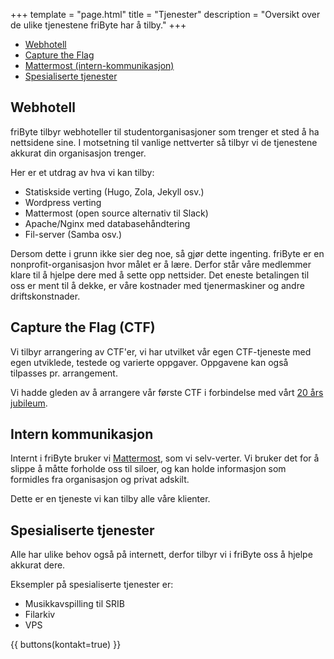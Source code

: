 +++
template = "page.html"
title = "Tjenester"
description = "Oversikt over de ulike tjenestene friByte har å tilby." 
+++

- [Webhotell](#webhotell)
- [Capture the Flag](#capture-the-flag-ctf)
- [Mattermost (intern-kommunikasjon)](#intern-kommunikasjon)
- [Spesialiserte tjenester](#spesialiserte-tjenester)

## Webhotell

friByte tilbyr webhoteller til studentorganisasjoner som trenger et sted å ha
nettsidene sine. I motsetning til vanlige nettverter så tilbyr vi de tjenestene
akkurat din organisasjon trenger.

Her er et utdrag av hva vi kan tilby:

- Statiskside verting (Hugo, Zola, Jekyll osv.)
- Wordpress verting
- Mattermost (open source alternativ til Slack)
- Apache/Nginx med databasehåndtering
- Fil-server (Samba osv.)

Dersom dette i grunn ikke sier deg noe, så gjør dette ingenting. friByte er en
nonprofit-organisasjon hvor målet er å lære. Derfor står våre medlemmer klare
til å hjelpe dere med å sette opp nettsider. Det eneste betalingen til oss er
ment til å dekke, er våre kostnader med tjenermaskiner og andre
driftskonstnader.

## Capture the Flag (CTF)

Vi tilbyr arrangering av CTF'er, vi har utvilket vår egen CTF-tjeneste med egen
utviklede, testede og varierte oppgaver. Oppgavene kan også tilpasses pr.
arrangement.

Vi hadde gleden av å arrangere vår første CTF i forbindelse med vårt
[20 års jubileum](/nyheter/jubileum-ctf/).

## Intern kommunikasjon

Internt i friByte bruker vi [Mattermost](https://mattermost.com), som vi
selv-verter. Vi bruker det for å slippe å måtte forholde oss til siloer, og kan
holde informasjon som formidles fra organisasjon og privat adskilt.

Dette er en tjeneste vi kan tilby alle våre klienter.

## Spesialiserte tjenester

Alle har ulike behov også på internett, derfor tilbyr vi i friByte oss å hjelpe
akkurat dere.

Eksempler på spesialiserte tjenester er:

- Musikkavspilling til SRIB
- Filarkiv
- VPS

{{ buttons(kontakt=true) }}
